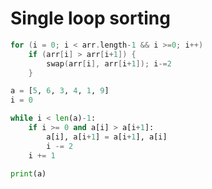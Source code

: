 Single loop sorting
=====
```cpp
for (i = 0; i < arr.length-1 && i >=0; i++)
    if (arr[i] > arr[i+1]) {
        swap(arr[i], arr[i+1]); i-=2
    }
```
```python
a = [5, 6, 3, 4, 1, 9]
i = 0

while i < len(a)-1:
    if i >= 0 and a[i] > a[i+1]:
        a[i], a[i+1] = a[i+1], a[i]
        i -= 2
    i += 1

print(a)
```
